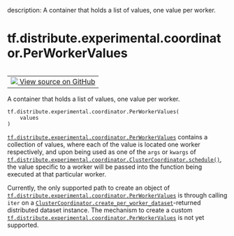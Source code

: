 description: A container that holds a list of values, one value per worker.

<div itemscope itemtype="http://developers.google.com/ReferenceObject">
<meta itemprop="name" content="tf.distribute.experimental.coordinator.PerWorkerValues" />
<meta itemprop="path" content="Stable" />
<meta itemprop="property" content="__init__"/>
</div>

# tf.distribute.experimental.coordinator.PerWorkerValues

<!-- Insert buttons and diff -->

<table class="tfo-notebook-buttons tfo-api nocontent" align="left">
<td>
  <a target="_blank" href="https://github.com/tensorflow/tensorflow/blob/r2.4/tensorflow/python/distribute/coordinator/cluster_coordinator.py#L290-L308">
    <img src="https://www.tensorflow.org/images/GitHub-Mark-32px.png" />
    View source on GitHub
  </a>
</td>
</table>



A container that holds a list of values, one value per worker.

<pre class="devsite-click-to-copy prettyprint lang-py tfo-signature-link">
<code>tf.distribute.experimental.coordinator.PerWorkerValues(
    values
)
</code></pre>



<!-- Placeholder for "Used in" -->

<a href="../../../../tf/distribute/experimental/coordinator/PerWorkerValues.md"><code>tf.distribute.experimental.coordinator.PerWorkerValues</code></a> contains a collection
of values, where each of the value is located one worker respectively, and
upon being used as one of the `args` or `kwargs` of
<a href="../../../../tf/distribute/experimental/coordinator/ClusterCoordinator.md#schedule"><code>tf.distribute.experimental.coordinator.ClusterCoordinator.schedule()</code></a>, the
value specific to a worker will be passed into the function being executed at
that particular worker.

Currently, the only supported path to create an object of
<a href="../../../../tf/distribute/experimental/coordinator/PerWorkerValues.md"><code>tf.distribute.experimental.coordinator.PerWorkerValues</code></a> is through calling
`iter` on a <a href="../../../../tf/distribute/experimental/coordinator/ClusterCoordinator.md#create_per_worker_dataset"><code>ClusterCoordinator.create_per_worker_dataset</code></a>-returned
distributed dataset instance. The mechanism to create a custom
<a href="../../../../tf/distribute/experimental/coordinator/PerWorkerValues.md"><code>tf.distribute.experimental.coordinator.PerWorkerValues</code></a> is not yet supported.

